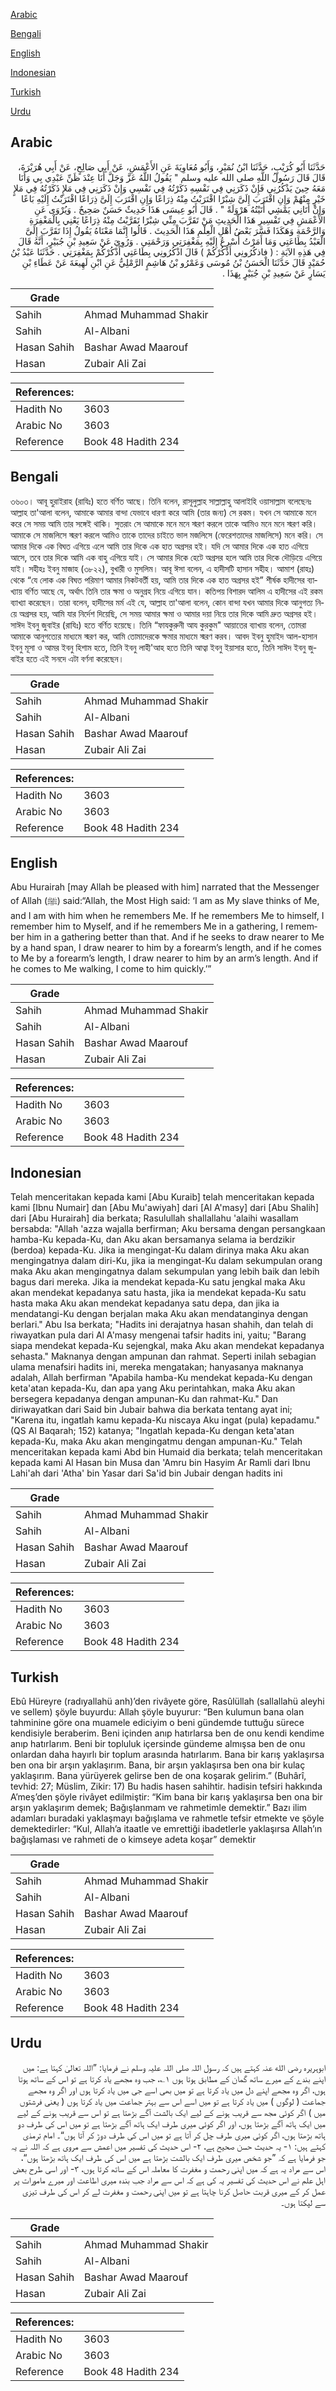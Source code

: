 [Arabic](#arabic)

[Bengali](#bengali)

[English](#english)

[Indonesian](#indonesian)

[Turkish](#turkish)

[Urdu](#urdu)

## Arabic


<div dir="rtl" lang="ar" style={{fontSize:'larger',backgroundColor:'#f8f9fa',padding:20}}>
حَدَّثَنَا أَبُو كُرَيْبٍ، حَدَّثَنَا ابْنُ نُمَيْرٍ، وَأَبُو مُعَاوِيَةَ عَنِ الأَعْمَشِ، عَنْ أَبِي صَالِحٍ، عَنْ أَبِي هُرَيْرَةَ، قَالَ قَالَ رَسُولُ اللَّهِ صلى الله عليه وسلم ‏"‏ يَقُولُ اللَّهُ عَزَّ وَجَلَّ أَنَا عِنْدَ ظَنِّ عَبْدِي بِي وَأَنَا مَعَهُ حِينَ يَذْكُرُنِي فَإِنْ ذَكَرَنِي فِي نَفْسِهِ ذَكَرْتُهُ فِي نَفْسِي وَإِنْ ذَكَرَنِي فِي مَلإٍ ذَكَرْتُهُ فِي مَلإٍ خَيْرٍ مِنْهُمْ وَإِنِ اقْتَرَبَ إِلَىَّ شِبْرًا اقْتَرَبْتُ مِنْهُ ذِرَاعًا وَإِنِ اقْتَرَبَ إِلَىَّ ذِرَاعًا اقْتَرَبْتُ إِلَيْهِ بَاعًا وَإِنْ أَتَانِي يَمْشِي أَتَيْتُهُ هَرْوَلَةً ‏"‏ ‏.‏ قَالَ أَبُو عِيسَى هَذَا حَدِيثٌ حَسَنٌ صَحِيحٌ ‏.‏ وَيُرْوَى عَنِ الأَعْمَشِ فِي تَفْسِيرِ هَذَا الْحَدِيثِ مَنْ تَقَرَّبَ مِنِّي شِبْرًا تَقَرَّبْتُ مِنْهُ ذِرَاعًا يَعْنِي بِالْمَغْفِرَةِ وَالرَّحْمَةِ وَهَكَذَا فَسَّرَ بَعْضُ أَهْلِ الْعِلْمِ هَذَا الْحَدِيثَ ‏.‏ قَالُوا إِنَّمَا مَعْنَاهُ يَقُولُ إِذَا تَقَرَّبَ إِلَىَّ الْعَبْدُ بِطَاعَتِي وَمَا أَمَرْتُ أُسْرِعُ إِلَيْهِ بِمَغْفِرَتِي وَرَحْمَتِي ‏.‏ وَرُوِيَ عَنْ سَعِيدِ بْنِ جُبَيْرٍ، أَنَّهُ قَالَ فِي هَذِهِ الآيَةِ ‏:‏ ‏(‏ فاذكُرُونِي أَذْكُرْكُمْ ‏)‏ قَالَ اذْكُرُونِي بِطَاعَتِي أَذْكُرْكُمْ بِمَغْفِرَتِي ‏.‏ حَدَّثَنَا عَبْدُ بْنُ حُمَيْدٍ قَالَ حَدَّثَنَا الْحَسَنُ بْنُ مُوسَى وَعَمْرُو بْنُ هَاشِمٍ الرَّمْلِيُّ عَنِ ابْنِ لَهِيعَةَ عَنْ عَطَاءِ بْنِ يَسَارٍ عَنْ سَعِيدِ بْنِ جُبَيْرٍ بِهَذَا ‏.‏
</div>
<div style={{backgroundColor:'#f8f9fa',padding:20, marginBottom: 10}}><table> <thead> <tr> <th>Grade</th> <th></th> </tr> </thead> <tbody> <tr><td>Sahih</td><td>Ahmad Muhammad Shakir</td></tr><tr><td>Sahih</td><td>Al-Albani</td></tr><tr><td>Hasan Sahih</td><td>Bashar Awad Maarouf</td></tr><tr><td>Hasan</td><td>Zubair Ali Zai</td></tr></tbody></table><table> <thead> <tr> <th>References:</th> <th></th> </tr> </thead> <tbody><tr><td>Hadith No</td><td>3603</td></tr><tr><td>Arabic No</td><td>3603</td></tr><tr><td>Reference</td><td>Book 48 Hadith 234</td></tr></tbody></table></div>

## Bengali


<div dir="ltr" lang="bn" style={{fontSize:'larger',backgroundColor:'#f8f9fa',padding:20}}>
৩৬০৩। আবূ হুরাইরাহ (রাযিঃ) হতে বর্ণিত আছে। তিনি বলেন, রাসূলুল্লাহ সাল্লাল্লাহু আলাইহি ওয়াসাল্লাম বলেছেনঃ আল্লাহ তা'আলা বলেন, আমাকে আমার বান্দা যেভাবে ধারণা করে আমি (তার জন্য) সে রকম। যখন সে আমাকে মনে করে সে সময় আমি তার সঙ্গেই থাকি। সুতরাং সে আমাকে মনে মনে স্মরণ করলে তাকে আমিও মনে মনে স্মরণ করি। আমাকে সে মাজলিসে স্মরণ করলে আমিও তাকে তাদের চাইতে ভাল মজলিসে (ফেরেশতাদের মাজলিসে) মনে করি। সে আমার দিকে এক বিঘত এগিয়ে এলে আমি তার দিকে এক হাত অগ্রসর হই। যদি সে আমার দিকে এক হাত এগিয়ে আসে, তবে তার দিকে আমি এক বাহু এগিয়ে যাই। সে আমার দিকে হেটে অগ্রসর হলে আমি তার দিকে দৌড়িয়ে এগিয়ে যাই। সহীহঃ ইবনু মাজাহ (৩৮২২), বুখারী ও মুসলিম। আবূ ঈসা বলেন, এ হাদীসটি হাসান সহীহ। আমাশ (রাহঃ) থেকে “যে লোক এক বিঘত পরিমাণ আমার নিকটবর্তী হয়, আমি তার দিকে এক হাত অগ্রসর হই” শীর্ষক হাদীসের ব্যাখ্যায় বর্ণিত আছে যে, অর্থাৎ তিনি তার ক্ষমা ও অনুগ্রহ নিয়ে এগিয়ে যান। কতিপয় বিশারদ আলিম এ হাদীসের এই রকম ব্যাখ্যা করেছেন। তারা বলেন, হাদীসের মর্ম এই যে, আল্লাহ তা'আলা বলেন, কোন বান্দা যখন আমার দিকে আনুগত্য নিয়ে অগ্রসর হয়, আমি যার নির্দেশ দিয়েছি, সে সময় আমার ক্ষমা ও আমার দয়া নিয়ে তার দিকে আমি দ্রুত অগ্রসর হই। সাঈদ ইবনু জুবাইর (রাযিঃ) হতে বর্ণিত হয়েছে। তিনি “ফাযকুরুনী আয কুরকুম" আয়াতের ব্যাখায় বলেন, তোমরা আমাকে আনুগত্যের মাধ্যমে স্মরণ কর, আমি তোমাদেরকে ক্ষমার মাধ্যমে স্মরণ করব। আবদ ইবনু হুমাইদ আল-হাসান ইবনু মূসা ও আমর ইবনু হিশাম হতে, তিনি ইবনু লাহী'আহ হতে তিনি আত্বা ইবনু ইয়াসার হতে, তিনি সাঈদ ইবনু জুবাইর হতে এই সনদে এটা বর্ণনা করেছেন।
</div>
<div style={{backgroundColor:'#f8f9fa',padding:20, marginBottom: 10}}><table> <thead> <tr> <th>Grade</th> <th></th> </tr> </thead> <tbody> <tr><td>Sahih</td><td>Ahmad Muhammad Shakir</td></tr><tr><td>Sahih</td><td>Al-Albani</td></tr><tr><td>Hasan Sahih</td><td>Bashar Awad Maarouf</td></tr><tr><td>Hasan</td><td>Zubair Ali Zai</td></tr></tbody></table><table> <thead> <tr> <th>References:</th> <th></th> </tr> </thead> <tbody><tr><td>Hadith No</td><td>3603</td></tr><tr><td>Arabic No</td><td>3603</td></tr><tr><td>Reference</td><td>Book 48 Hadith 234</td></tr></tbody></table></div>

## English


<div dir="ltr" lang="en" style={{fontSize:'larger',backgroundColor:'#f8f9fa',padding:20}}>
Abu Hurairah [may Allah be pleased with him] narrated that the Messenger of Allah (ﷺ) said:“Allah, the Most High said: ‘I am as My slave thinks of Me, and I am with him when he remembers Me. If he remembers Me to himself, I remember him to Myself, and if he remembers Me in a gathering, I remember him in a gathering better than that. And if he seeks to draw nearer to Me by a hand span, I draw nearer to him by a forearm’s length, and if he comes to Me by a forearm’s length, I draw nearer to him by an arm’s length. And if he comes to Me walking, I come to him quickly.’”
</div>
<div style={{backgroundColor:'#f8f9fa',padding:20, marginBottom: 10}}><table> <thead> <tr> <th>Grade</th> <th></th> </tr> </thead> <tbody> <tr><td>Sahih</td><td>Ahmad Muhammad Shakir</td></tr><tr><td>Sahih</td><td>Al-Albani</td></tr><tr><td>Hasan Sahih</td><td>Bashar Awad Maarouf</td></tr><tr><td>Hasan</td><td>Zubair Ali Zai</td></tr></tbody></table><table> <thead> <tr> <th>References:</th> <th></th> </tr> </thead> <tbody><tr><td>Hadith No</td><td>3603</td></tr><tr><td>Arabic No</td><td>3603</td></tr><tr><td>Reference</td><td>Book 48 Hadith 234</td></tr></tbody></table></div>

## Indonesian


<div dir="ltr" lang="id" style={{fontSize:'larger',backgroundColor:'#f8f9fa',padding:20}}>
Telah menceritakan kepada kami [Abu Kuraib] telah menceritakan kepada kami [Ibnu Numair] dan [Abu Mu'awiyah] dari [Al A'masy] dari [Abu Shalih] dari [Abu Hurairah] dia berkata; Rasulullah shallallahu 'alaihi wasallam bersabda: "Allah 'azza wajalla berfirman; Aku bersama dengan persangkaan hamba-Ku kepada-Ku, dan Aku akan bersamanya selama ia berdzikir (berdoa) kepada-Ku. Jika ia mengingat-Ku dalam dirinya maka Aku akan mengingatnya dalam diri-Ku, jika ia mengingat-Ku dalam sekumpulan orang maka Aku akan mengingatnya dalam sekumpulan yang lebih baik dan lebih bagus dari mereka. Jika ia mendekat kepada-Ku satu jengkal maka Aku akan mendekat kepadanya satu hasta, jika ia mendekat kepada-Ku satu hasta maka Aku akan mendekat kepadanya satu depa, dan jika ia mendatangi-Ku dengan berjalan maka Aku akan mendatanginya dengan berlari." Abu Isa berkata; "Hadits ini derajatnya hasan shahih, dan telah di riwayatkan pula dari Al A'masy mengenai tafsir hadits ini, yaitu; "Barang siapa mendekat kepada-Ku sejengkal, maka Aku akan mendekat kepadanya sehasta." Maknanya dengan ampunan dan rahmat. Seperti inilah sebagian ulama menafsiri hadits ini, mereka mengatakan; hanyasanya maknanya adalah, Allah berfirman "Apabila hamba-Ku mendekat kepada-Ku dengan keta'atan kepada-Ku, dan apa yang Aku perintahkan, maka Aku akan bersegera kepadanya dengan ampunan-Ku dan rahmat-Ku." Dan diriwayatkan dari Said bin Jubair bahwa dia berkata tentang ayat ini; "Karena itu, ingatlah kamu kepada-Ku niscaya Aku ingat (pula) kepadamu." (QS Al Baqarah; 152) katanya; "Ingatlah kepada-Ku dengan keta'atan kepada-Ku, maka Aku akan mengingatmu dengan ampunan-Ku." Telah menceritakan kepada kami Abd bin Humaid dia berkata; telah menceritakan kepada kami Al Hasan bin Musa dan 'Amru bin Hasyim Ar Ramli dari Ibnu Lahi'ah dari 'Atha' bin Yasar dari Sa'id bin Jubair dengan hadits ini
</div>
<div style={{backgroundColor:'#f8f9fa',padding:20, marginBottom: 10}}><table> <thead> <tr> <th>Grade</th> <th></th> </tr> </thead> <tbody> <tr><td>Sahih</td><td>Ahmad Muhammad Shakir</td></tr><tr><td>Sahih</td><td>Al-Albani</td></tr><tr><td>Hasan Sahih</td><td>Bashar Awad Maarouf</td></tr><tr><td>Hasan</td><td>Zubair Ali Zai</td></tr></tbody></table><table> <thead> <tr> <th>References:</th> <th></th> </tr> </thead> <tbody><tr><td>Hadith No</td><td>3603</td></tr><tr><td>Arabic No</td><td>3603</td></tr><tr><td>Reference</td><td>Book 48 Hadith 234</td></tr></tbody></table></div>

## Turkish


<div dir="ltr" lang="tr" style={{fontSize:'larger',backgroundColor:'#f8f9fa',padding:20}}>
Ebû Hüreyre (radıyallahü anh)’den rivâyete göre, Rasûlüllah (sallallahü aleyhi ve sellem) şöyle buyurdu: Allah şöyle buyurur: “Ben kulumun bana olan tahminine göre ona muamele ediciyim o beni gündemde tuttuğu sürece kendisiyle beraberim. Beni içinden anıp hatırlarsa ben de onu kendi kendime anıp hatırlarım. Beni bir topluluk içersinde gündeme almışsa ben de onu onlardan daha hayırlı bir toplum arasında hatırlarım. Bana bir karış yaklaşırsa ben ona bir arşın yaklaşırım. Bana, bir arşın yaklaşırsa ben ona bir kulaç yaklaşırım. Bana yürüyerek gelirse ben de ona koşarak gelirim.” (Buhârî, tevhid: 27; Müslim, Zikir: 17) Bu hadis hasen sahihtir. hadisin tefsiri hakkında A’meş’den şöyle rivâyet edilmiştir: “Kim bana bir karış yaklaşırsa ben ona bir arşın yaklaşırım demek; Bağışlanmam ve rahmetimle demektir.” Bazı ilim adamları buradaki yaklaşmayı bağışlama ve rahmetle tefsir etmekte ve şöyle demektedirler: “Kul, Allah’a itaatle ve emrettiği ibadetlerle yaklaşırsa Allah’ın bağışlaması ve rahmeti de o kimseye adeta koşar” demektir
</div>
<div style={{backgroundColor:'#f8f9fa',padding:20, marginBottom: 10}}><table> <thead> <tr> <th>Grade</th> <th></th> </tr> </thead> <tbody> <tr><td>Sahih</td><td>Ahmad Muhammad Shakir</td></tr><tr><td>Sahih</td><td>Al-Albani</td></tr><tr><td>Hasan Sahih</td><td>Bashar Awad Maarouf</td></tr><tr><td>Hasan</td><td>Zubair Ali Zai</td></tr></tbody></table><table> <thead> <tr> <th>References:</th> <th></th> </tr> </thead> <tbody><tr><td>Hadith No</td><td>3603</td></tr><tr><td>Arabic No</td><td>3603</td></tr><tr><td>Reference</td><td>Book 48 Hadith 234</td></tr></tbody></table></div>

## Urdu


<div dir="rtl" lang="ur" style={{fontSize:'larger',backgroundColor:'#f8f9fa',padding:20}}>
ابوہریرہ رضی الله عنہ کہتے ہیں کہ رسول اللہ صلی اللہ علیہ وسلم نے فرمایا: ”اللہ تعالیٰ کہتا ہے: میں اپنے بندے کے میرے ساتھ گمان کے مطابق ہوتا ہوں ۱؎، جب وہ مجھے یاد کرتا ہے تو اس کے ساتھ ہوتا ہوں، اگر وہ مجھے اپنے دل میں یاد کرتا ہے تو میں بھی اسے جی میں یاد کرتا ہوں اور اگر وہ مجھے جماعت ( لوگوں ) میں یاد کرتا ہے تو میں اسے اس سے بہتر جماعت میں یاد کرتا ہوں ( یعنی فرشتوں میں ) اگر کوئی مجھ سے قریب ہونے کے لیے ایک بالشت آگے بڑھتا ہے تو اس سے قریب ہونے کے لیے میں ایک ہاتھ آگے بڑھتا ہوں، اور اگر کوئی میری طرف ایک ہاتھ آگے بڑھتا ہے تو میں اس کی طرف دو ہاتھ بڑھتا ہوں، اگر کوئی میری طرف چل کر آتا ہے تو میں اس کی طرف دوڑ کر آتا ہوں“۔ امام ترمذی کہتے ہیں: ۱- یہ حدیث حسن صحیح ہے، ۲- اس حدیث کی تفسیر میں اعمش سے مروی ہے کہ اللہ نے یہ جو فرمایا ہے کہ ”جو شخص میری طرف ایک بالشت بڑھتا ہے میں اس کی طرف ایک ہاتھ بڑھتا ہوں“، اس سے مراد یہ ہے کہ میں اپنی رحمت و مغفرت کا معاملہ اس کے ساتھ کرتا ہوں، ۳- اور اسی طرح بعض اہل علم نے اس حدیث کی تفسیر یہ کی ہے کہ اس سے مراد جب بندہ میری اطاعت اور میرے مامورات پر عمل کر کے میری قربت حاصل کرنا چاہتا ہے تو میں اپنی رحمت و مغفرت لے کر اس کی طرف تیزی سے لپکتا ہوں۔
</div>
<div style={{backgroundColor:'#f8f9fa',padding:20, marginBottom: 10}}><table> <thead> <tr> <th>Grade</th> <th></th> </tr> </thead> <tbody> <tr><td>Sahih</td><td>Ahmad Muhammad Shakir</td></tr><tr><td>Sahih</td><td>Al-Albani</td></tr><tr><td>Hasan Sahih</td><td>Bashar Awad Maarouf</td></tr><tr><td>Hasan</td><td>Zubair Ali Zai</td></tr></tbody></table><table> <thead> <tr> <th>References:</th> <th></th> </tr> </thead> <tbody><tr><td>Hadith No</td><td>3603</td></tr><tr><td>Arabic No</td><td>3603</td></tr><tr><td>Reference</td><td>Book 48 Hadith 234</td></tr></tbody></table></div>